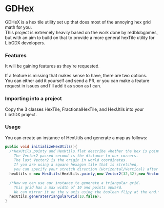 # GDHex
GDHeX is a hex tile utility set up that does most of the annoying hex grid math for you.  
This project is extremely heavily based on the work done by redblobgames, but with an aim to build on that to provide a more general hexTile utility for LibGDX developers.

### Features
It will be gaining features as they're requested.

If a feature is missing that makes sense to have, there are two options.  
You can either add it yourself and send a PR, or you can make a feature request in issues and I'll add it as soon as I can.

### Importing into a project
Copy the 3 classes HexTile, FractionalHexTile, and HexUtils into your LibGDX project.

### Usage
You can create an instance of HexUtils and generate a map as follows:
```java
public void initializeHexUtils(){
  /*HexUtils.pointy and HexUtils.flat describe whether the hex is pointy or flat on top.
    The Vector2 passed second is the distance to our corners.
    The last Vector2 is the origin in world coordinates.
    If you are using a square hexagon tile that is stretched,
    you can specify your stretch direction (Horizontal/Vertical) after the origin.*/
  hexUtils = new HexUtils(HexUtils.pointy,new Vector2(32,32),new Vector2(0,0));
  
  /*Now we can use our instance to generate a triangular grid.
    This grid has a max width of 10 and points upward.
    We can mirror it on the y axis using the boolean flipy at the end.*/
  hexUtils.generateTriangularGrid(10,false);
}
```
